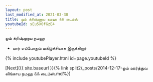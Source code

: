 ```yaml
---
layout: post
last_modified_at: 2021-03-30
title: ஓம் க்ரிஷ்ணாய நமஹ ௧௧ டைம்ஸ்
youtubeId: sEu5X0fGzE4
---
```

 
 
 ஓம் க்ரிஷ்ணாய நமஹ  
 
 -  யார் எப்போதும் மகிழ்ச்சியாக இருக்கிறார் 
 
  
 
  
 
 
 
 
 
 


{% include youtubePlayer.html id=page.youtubeId %}
 
[Next]({{ site.baseurl }}{% link  split2/_posts/2014-12-17-ஓம் ஊர்த்துவ லிங்காய நமஹ ௧௧ டைம்ஸ்.md%})
 
